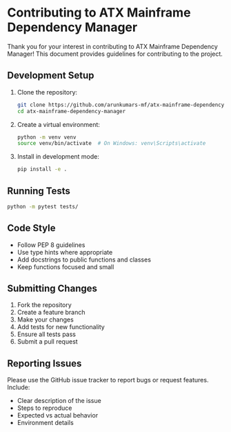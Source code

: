 # Contributing to ATX Mainframe Dependency Manager

Thank you for your interest in contributing to ATX Mainframe Dependency Manager! This document provides guidelines for contributing to the project.

## Development Setup

1. Clone the repository:
   ```bash
   git clone https://github.com/arunkumars-mf/atx-mainframe-dependency-manager.git
   cd atx-mainframe-dependency-manager
   ```

2. Create a virtual environment:
   ```bash
   python -m venv venv
   source venv/bin/activate  # On Windows: venv\Scripts\activate
   ```

3. Install in development mode:
   ```bash
   pip install -e .
   ```

## Running Tests

```bash
python -m pytest tests/
```

## Code Style

- Follow PEP 8 guidelines
- Use type hints where appropriate
- Add docstrings to public functions and classes
- Keep functions focused and small

## Submitting Changes

1. Fork the repository
2. Create a feature branch
3. Make your changes
4. Add tests for new functionality
5. Ensure all tests pass
6. Submit a pull request

## Reporting Issues

Please use the GitHub issue tracker to report bugs or request features. Include:
- Clear description of the issue
- Steps to reproduce
- Expected vs actual behavior
- Environment details
